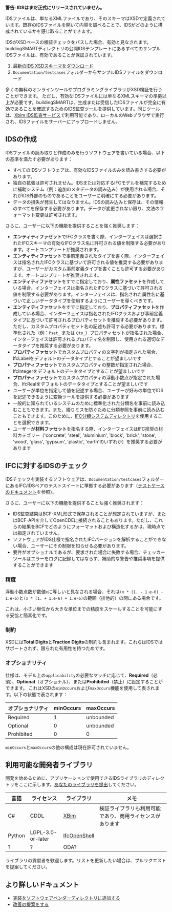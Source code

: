 **警告: IDSはまだ正式にリリースされていません。**

IDSファイルは、単なるXMLファイルであり、そのスキーマはXSDで定義されています。既存のIDSファイルを開いて内容を調べることで、IDSがどのように構成されているかを感じ取ることができます。

IDSがXSDベースの検証チェックをパスした場合、有効と見なされます。buildingSMARTディレクトリの公開IDSテンプレートにあるすべてのサンプルIDSファイルは、有効であることが保証されています。

1. [最新のIDS XSDスキーマをダウンロード](https://github.com/buildingSMART/IDS/blob/master/Development/ids.xsd)
2. `Documentation/testcases`フォルダーからサンプルIDSファイルをダウンロード

多くの無料のオンラインツールやプログラミングライブラリがXSD検証を行うことができます。
ただし、有効なIDSファイルには単なるXMLスキーマの準拠以上が必要です。buildingSMARTは、生成または受信したIDSファイルが完全に有効であることを確認するための[IDS監査ツール](https://github.com/buildingSMART/IDS-Audit-tool/)を提供しています。同じツールは、[Xbim IDS監査サービス](https://www.xbim.it/ids)で利用可能であり、ローカルのWebブラウザで実行され、IDSファイルをサーバーにアップロードしません。

## IDSの作成

IDSファイルの読み取りと作成のみを行うソフトウェアを書いている場合、以下の基準を満たす必要があります：

- すべてのIDSソフトウェアは、有効なIDSファイルのみを読み書きする必要があります。
- 独自の拡張は許可されません。IDSまたは対応するIFCモデルを補完するために補助システム（例：追加のメタデータの読み込み）が使用される場合、それがIDS外部のものであることをユーザーに明確にする必要があります。
- データの損失が発生してはなりません。IDSの読み込みと保存は、その情報のすべてを保存する必要があります。データが変更されない限り、文法のフォーマット変更は許可されます。

さらに、ユーザーに以下の機能を提供することを強く推奨します：

- **エンティティファセット**でIFCクラスを書く際、インターフェイスは選択されたIFCスキーマの有効なIFCクラス名に許可される値を制限する必要があります。オートコンプリートが推奨されます。
- **エンティティファセット**で事前定義されたタイプを書く際、インターフェイスは指名されたIFCクラスに基づいて許可される値を推奨する必要がありますが、ユーザーがカスタム事前定義タイプを書くことも許可する必要があります。オートコンプリートが推奨されます。
- **エンティティファセット**をすでに指定しており、**属性ファセット**を作成している場合、インターフェイスは指名されたIFCクラスに基づいて許可される値を制限する必要があります。インターフェイスは、指名された属性名に基づいて正しいデータタイプを使用するようにユーザーを導くべきです。
- **エンティティファセット**をすでに指定しており、**プロパティファセット**を作成している場合、インターフェイスは指名されたIFCクラスおよび事前定義タイプに基づいて許可されるプロパティセットを推奨する必要があります。ただし、カスタムプロパティセット名の記述も許可する必要があります。標準化された（例：`Pset_` または `Qto_`）プロパティセットが指名された場合、インターフェイスは許可されるプロパティ名を制限し、使用される適切なデータタイプを推奨する必要があります。
- **プロパティファセット**でカスタムプロパティの文字列が指定された場合、IfcLabelをデフォルトのデータタイプとすることが望ましいです
- **プロパティファセット**でカスタムプロパティの整数が指定された場合、IfcIntegerをデフォルトのデータタイプとすることが望ましいです
- **プロパティファセット**でカスタムプロパティの浮動小数点が指定された場合、IfcRealをデフォルトのデータタイプとすることが望ましいです
- ユーザーが単位を指定して値を記述する場合、ユーザーが好みの単位でIDSを記述できるように変換ツールを提供する必要があります
- 一般的に知られているシステムのために標準化された分類名を事前に読み込むこともできます。また、綴りミスを防ぐために分類参照を事前に読み込むこともできます。このために、[IFC分類システムディレクトリ](https://github.com/Moult/ifcclassification)を使用することを選択できます。
- ユーザーが**材料ファセット**を指名する際、インターフェイスはIFC推奨の材料カテゴリー（'concrete', 'steel', 'aluminium', 'block', 'brick', 'stone', 'wood', 'glass', 'gypsum', 'plastic', 'earth'のいずれか）を推奨する必要があります

## IFCに対するIDSのチェック

IDSチェックを実装するソフトウェアは、`Documentation/testcases`フォルダーにあるIFC/IDSペアのテストスイートに準拠する必要があります（[テストケースのドキュメント](testscases/scripts.md)を参照）。

さらに、ユーザーに以下の機能を提供することも強く推奨されます：

- IDS監査結果はBCF-XML形式で保存されることが想定されていますが、またはBCF-APIを介してOpenCDEに接続されることもあります。ただし、これらの結果をBCFでどのようにフォーマットおよび構造化するかは、現時点では指定されていません。
- ソフトウェアがIDS仕様で指名されたIFCバージョンを解析することができない場合、ユーザーにその制限を知らせる必要があります。
- 要件がオプショナルであるが、要求された場合に失敗する場合、チェッカーツールはエラーをログに記録してはならず、補助的な警告や推奨事項を提供することができます

### 精度

浮動小数点数が数値`x`に等しいと見なされる場合、それは`(x * (1. - 1.e-6) - 1.e-6)`と`(x * (1. + 1.e-6) + 1.e-6)`の範囲（排他的）の間にある場合です。

これは、小さい単位から大きな単位までの精度をスケールすることを可能にする妥協と簡素化です。

### 制約

XSDには**Total Digits**と**Fraction Digits**の制約も含まれます。これらはIDSではサポートされず、限られた有用性を持つためです。

### オプショナリティ

仕様は、モデル上の`applicability`の必要なマッチに応じて、**Required**（必須）、**Optional**（オプショナル）、または**Prohibited**（禁止）に設定することができます。
これはXSDの`minOccurs`および`maxOccurs`機能を使用して表されます。以下の状態で表されます：

| オプショナリティ | minOccurs | maxOccurs |
| --------------- | --------- | --------- |
| Required        | 1         | unbounded |
| Optional        | 0         | unbounded |
| Prohibited      | 0         | 0         |

`minOccurs`と`maxOccurs`の他の構成は現在許可されていません。

## 利用可能な開発者ライブラリ

開発を始めるために、アプリケーションで使用できるIDSライブラリのディレクトリをここに示します。[あなたのライブラリを提出](https://github.com/buildingSMART/IDS/pulls)してください。

| 言語 | ライセンス           | ライブラリ                                      | メモ                                                               |
| ---- | ------------------- | --------------------------------------------- | ------------------------------------------------------------------ |
| C#   | CDDL                | [XBim](https://github.com/CBenghi/Xbim.Xids)  | 検証ライブラリも利用可能であり、商用ライセンスがあります |
| Python | LGPL-3.0-or-later | [IfcOpenShell](https://ifcopenshell.org/)     |                                                                    |
| ?    | ?                   | ODA?                                          |                                                                    |

ライブラリの貢献者を歓迎します。リストを更新したい場合は、プルリクエストを提案してください。

## より詳しいドキュメント

- [実装をソフトウェアベンダーディレクトリに追加する](https://technical.buildingsmart.org/resources/software-implementations/)
- [改善の提案をする](https://github.com/buildingSMART/IDS/issues)
